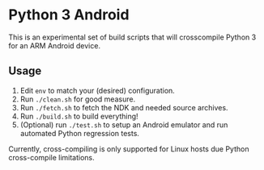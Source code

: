Python 3 Android
================

This is an experimental set of build scripts that will crosscompile Python 3 for an ARM Android device.

Usage
------

1. Edit `env` to match your (desired) configuration.
2. Run `./clean.sh` for good measure.
3. Run `./fetch.sh` to fetch the NDK and needed source archives.
4. Run `./build.sh` to build everything!
5. (Optional) run `./test.sh` to setup an Android emulator and run automated Python regression tests.

Currently, cross-compiling is only supported for Linux hosts due Python cross-compile limitations. 
